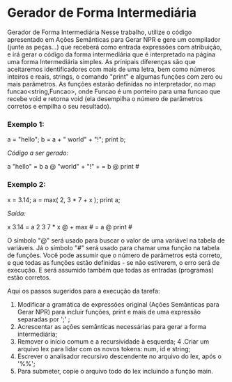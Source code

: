 # Gerador de Forma Intermediária

Gerador de Forma Intermediária
Nesse trabalho, utilize o código apresentado em Ações Semânticas para Gerar NPR e gere um compilador (junte as peças...) que receberá como entrada expressões com atribuição, e irá gerar o código da forma intermediária que é interpretado na página uma forma Intermediária simples. As prinipais diferenças são que aceitaremos identificadores com mais de uma letra, bem como números inteiros e reais, strings, o comando "print" e algumas funções com zero ou mais parâmetros. As funções estarão definidas no interpretador, no map funcao<string,Funcao>, onde Funcao é um ponteiro para uma funcao que recebe void e retorna void (ela desempilha o número de parâmetros corretos e empilha o seu resultado). 

### Exemplo 1:
a = "hello";
b = a + " world" + "!";
print b;

*Código a ser gerado:*

a "hello" = 
b a @ "world" + "!" + = 
b @ print #

### Exemplo 2:

x = 3.14;
a = max( 2, 3 * 7 + x );
print a;

*Saída:*

x 3.14 =
a 2 3 7 * x @ + max # =
a @ print #

O símbolo "@" será usado para buscar o valor de uma variável na tabela de variáveis. Já o símbolo "#" será usado para chamar uma função na tabela de funções. Você pode assumir que o número de parâmetros está correto, e que todas as funções estão definidas - se não estiverem, o erro será de execução. E será assumido também que todas as entradas (programas) estão corretos.

Aqui os passos sugeridos para a execução da tarefa:

  1. Modificar a gramática de expressões original (Ações Semânticas para Gerar NPR) para incluir funções, print e mais de uma expressão separadas por ';' ;
  2. Acrescentar as ações semânticas necessárias para gerar a forma intermediária;
  3. Remover o início comum e a recursividade à esquerda;
  4 .Criar um arquivo lex para lidar com os novos tokens: num, id e string;
  5. Escrever o analisador recursivo descendente no arquivo do lex, após o '%%';
  6. Para submeter, copie o arquivo todo do lex incluindo a função main.